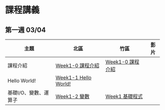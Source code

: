 # 課程講義
## 第一週 03/04

| 主題         | 北區                                      | 竹區 | 影片 |
| ------------ | ----------------------------------------- | ---- | ---- |
|   課程介紹                         |  [Week1-0 課程介紹][tp-introduction]  |  [Week1-0 課程介紹][hc-introduction]   |    |
|   Hello World!                    |  [Week1-1 Hello World!][tp-helloworld]  |    |    |
|   基礎I/O、變數、運算子  |  [Week1-2 變數][tp-variables]  | [Week1 基礎程式][hc-week1course] |    |

[tp-introduction]: https://docs.google.com/presentation/d/1gryvGe6K3oip4e50d8LQ4ReqEG2kArjs/edit?usp=sharing&ouid=106647981009000784070&rtpof=true&sd=true

[hc-introduction]: https://drive.google.com/file/d/1vNKLhEMjy_PmKC6X161fExvJEwceZYf7/view?usp=sharing

[tp-variables]: https://slides.com/allen522019/20220305-852e28

[hc-week1course]: https://drive.google.com/file/d/1CXwG-wYO3OAAdh3qfO4HlmB1nZ7mYGR-/view?usp=sharing

[tp-helloworld]: https://slides.com/rubyku/sprout-2022
